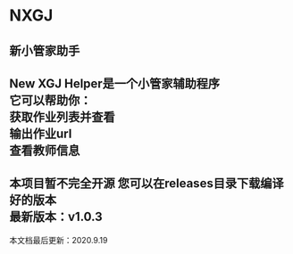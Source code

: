 # NXGJ
新小管家助手
-------------
New XGJ Helper是一个小管家辅助程序  
它可以帮助你：  
 获取作业列表并查看  
 输出作业url  
 查看教师信息  
-------------  
本项目暂不完全开源
您可以在releases目录下载编译好的版本  
最新版本：v1.0.3  
--------------  
本文档最后更新：2020.9.19    
